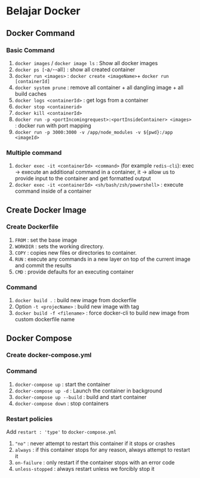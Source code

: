 # Belajar Docker

## Docker Command
### Basic Command
1. `docker images` / `docker image ls` : Show all docker images
2. `docker ps [`-a` / `--all`]` : show all created container
3. `docker run <images>` : `docker create <imageName>`+ `docker run [containerId]` 
4. `docker system prune` : remove all container + all dangling image + all build caches
5. `docker logs <containerId>` : get logs from a container
6. `docker stop <containerid>`
7. `docker kill <containerId>`
8. `docker run -p <portIncomingrequest>:<portInsideContainer> <images>` : docker run with port mapping
9. `docker run -p 3000:3000 -v /app/node_modules -v ${pwd}:/app <imageId>`
### Multiple command
1. `docker exec -it <containerId> <command>` (for example `redis-cli`): exec -> execute an additional command in a container,  it -> allow us to provide input to the container and get formatted output
2. `docker exec -it <containerId> <sh/bash/zsh/powershell>` : execute command inside of a container

## Create Docker Image
### Create Dockerfile
1. `FROM` : set the base image
2. `WORKDIR` : sets the working directory.
2. `COPY` : copies new files or directories to container.
3. `RUN` : execute any commands in a new layer on top of the current image and commit the results
4. `CMD` : provide defaults for an executing container 

### Command
1. `docker build .` : build new image from dockerfile
2. Option `-t <projecName>` : build new image with tag 
3. `docker build -f <filename>` : force docker-cli to build new image from custom dockerfile name
 
 ## Docker Compose
 ### Create docker-compose.yml
 ### Command
 1. `docker-compose up` : start the container
 2. `docker-compose up -d` : Launch the container in background
 3. `docker-compose up --build` : build and start container
 4. `docker-compose down` : stop containers 

 ### Restart policies
 Add `restart : 'type'` to `docker-compose.yml`
 1. `"no"` : never attempt to restart this container if it stops or crashes
 2. `always` : if this container stops for any reason, always attempt to restart it
 3. `on-failure` : only restart if the container stops with an error code
 4. `unless-stopped` : always restart unless we forcibly stop it